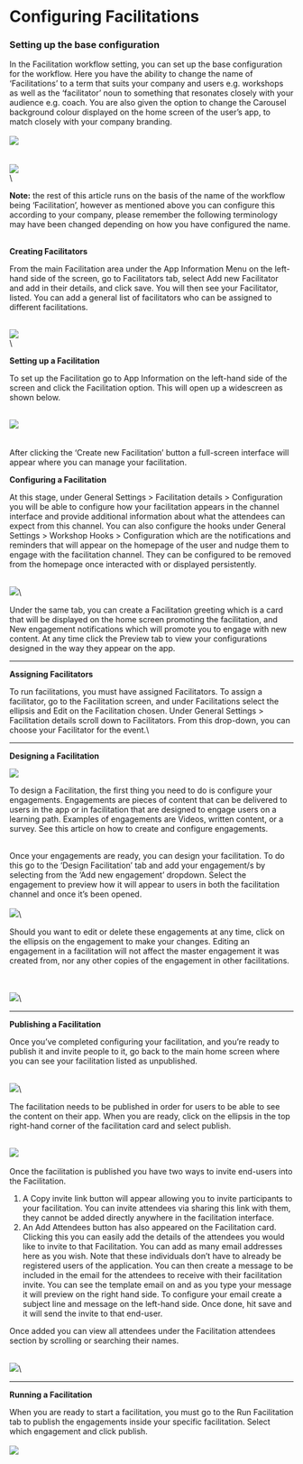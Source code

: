 # Configuring Facilitations

### Setting up the base configuration

In the Facilitation workflow setting, you can set up the base configuration for the workflow.  Here you have the ability to change the name of ‘Facilitations’ to a term that suits your company and users e.g. workshops as well as the ‘facilitator’ noun to something that resonates closely with your audience e.g. coach. You are also given the option to change the Carousel background colour displayed on the home screen of the user’s app, to match closely with your company branding.\
\
![](https://lh7-us.googleusercontent.com/sCybNe6h09ZGXi\_B-SY\_ZA-GZgnZjjcfDLInTIA\_VfEIVREs0RDCB5OFrd6crusZKxFQwbNOjnyoylnwyB9deMQE8983xE-QwyRMP1wcz9SD8IVKKh-z\_mFtLknvYbGZNVcol0igU62e0ovcg-JEcZ0)\
\
\
![](https://lh7-us.googleusercontent.com/quV5FBARppFH0PW5sfaf-ENz3nvDL0DCcDLOu7O\_aTGNKkJa1vlkScP2bMJgYehsjDCVTrP36H7QVo5mlIzTZtUhXKZQ4puY6ix7yW9F8iPVqh-Ctj7SFUrXb18sXdGQfR81Rom1f-Z7rQ3yVm76Z40)\
\


**Note:** the rest of this article runs on the basis of the name of the workflow being ‘Facilitation’, however as mentioned above you can configure this according to your company, please remember the following terminology may have been changed depending on how you have configured the name.

\
**Creating Facilitators**

From the main Facilitation area under the App Information Menu on the left-hand side of the screen, go to Facilitators tab, select Add new Facilitator and add in their details, and click save. You will then see your Facilitator, listed. You can add a general list of facilitators who can be assigned to different facilitations.

\
![](https://lh7-us.googleusercontent.com/llu\_xkguKYZkdl3f-WRTq\_ui8HiTJn4DtoSRBVbQRHfAzZI9JfXw\_PPe7ynJWPxgtFo8cnDpvt6KnQYZqGNUEYPRofM-NrtvOLUlLIckUaobULYql201HxJFccQdgagYdxikMQHJrHGLJ7hwEZbAijA)\
\


**Setting up a Facilitation**

To set up the Facilitation go to App Information on the left-hand side of the screen and click the Facilitation option. This will open up a widescreen as shown below.

\
![](https://lh7-us.googleusercontent.com/WWzLGrR7bRBgBYeYOTIi7K4KqvITj0KW\_TIrXGslmjKperKvqu5tQQfxWPKtyTYLwiKDbbmrt9yR84hAb7sazLwNx3T\_GQ-9CFVwIucHAffy\_MVv6VEj0vhDfT1oIHW0RKrX0RGIWJ5dF-ElTbBYnCU)\
\
\
After clicking the ‘Create new Facilitation’ button a full-screen interface will appear where you can manage your facilitation.



**Configuring a Facilitation**

At this stage, under General Settings > Facilitation details > Configuration you will be able to configure how your facilitation appears in the channel interface and provide additional information about what the attendees can expect from this channel. You can also configure the hooks under General Settings > Workshop Hooks > Configuration which are the notifications and reminders that will appear on the homepage of the user and nudge them to engage with the facilitation channel. They can be configured to be removed from the homepage once interacted with or displayed persistently.

\
![](https://lh7-us.googleusercontent.com/qViSwqFJA-\_eqb7Sy4uKVbBL6hNDNt3DVPExst7BY90iw949USm86OEwuMdCVVtBv\_ncoew-e40xvfG7NKvVoNuRfsCVy4QfLNk\_60Fq2XbekEKYBozjFaOOdJRg1Tkv1jnf\_PF4SLDp-2DPGIafdsI)\


Under the same tab, you can create a Facilitation greeting which is a card that will be displayed on the home screen promoting the facilitation, and New engagement notifications which will promote you to engage with new content. At any time click the Preview tab to view your configurations designed in the way they appear on the app.



***

**Assigning Facilitators**

To run facilitations, you must have assigned Facilitators. To assign a facilitator, go to the Facilitation screen, and under Facilitations select the ellipsis and Edit on the Facilitation chosen. Under General Settings > Facilitation details scroll down to Facilitators. From this drop-down, you can choose your Facilitator for the event.\




***

**Designing a Facilitation**

![](https://lh7-us.googleusercontent.com/mY3E-HOVcQ8xlaHn9w-BkE4WoSH89mPkrgAZN7af4eQPMbfbsRKyF9TKcKflTRhSX5civhv7Y3bH3M1q3S20r12ZLIDBlYyGCy99bow5yIfWS5RQv\_\_TJfQBDPA4y3Z\_iLbXNff4HTxpGv1F0eF4Yig)



To design a Facilitation, the first thing you need to do is configure your engagements. Engagements are pieces of content that can be delivered to users in the app or in facilitation that are designed to engage users on a learning path. Examples of engagements are Videos, written content, or a survey. See this article on how to create and configure engagements.

\
Once your engagements are ready, you can design your facilitation. To do this go to the ‘Design Facilitation’ tab and add your engagement/s by selecting from the ‘Add new engagement’ dropdown. Select the engagement to preview how it will appear to users in both the facilitation channel and once it’s been opened.\
\
![](https://lh7-us.googleusercontent.com/W5xGcui6AHoP07mF-aOHV0hONojglMki4RhXU40oveUHk-l8L2Ph-kbsaeClvsALCFGgnMeRtHvtzFiMc1nLh67DZHuo6IOQEWb9KZukOtfkMEfIdA2w-xP3gdrYuuPQaG-5Q\_QWyUXZ1erkRydDWbE)\


Should you want to edit or delete these engagements at any time, click on the ellipsis on the engagement to make your changes. Editing an engagement in a facilitation will not affect the master engagement it was created from, nor any other copies of the engagement in other facilitations.

\
\
![](https://lh7-us.googleusercontent.com/muXpjWlAw-njscnBx\_kXrhnc2b6ZBb9cbslFmdErAwE-Gx2Drn1Ve\_TfazVlv2\_YM-235B-YyLjRp-ZvL2A0pqGKOu5FlNsIgfFmPYFnppN4OORoM7G05PWTaGMw8TjDC2cXmfo11Za1nx\_zXqbgBG8)\




***

**Publishing a Facilitation**

Once you’ve completed configuring your facilitation, and you’re ready to publish it and invite people to it,  go back to the main home screen where you can see your facilitation listed as unpublished.&#x20;

\
![](https://lh7-us.googleusercontent.com/v9jS8B5D7ZFNVc\_es38x7BiNSl7i-QCciAzC7joOaNkiXHkRNxZeck\_wITVKiAnXyVp-g9kftsWgXDpQzAks7cz\_y9AtzuTRQaDDciWWl0tomL09nB8ixfm9X\_LiHczFXhrJC2zkZtHULeRhIv1u244)\


The facilitation needs to be published in order for users to be able to see the content on their app. When you are ready, click on the ellipsis in the top right-hand corner of the facilitation card and select publish.

\
![](https://lh7-us.googleusercontent.com/x7ZG0qSPm9E8xdCunmO5OFxt0M1otvoA8nVD4qKKGyB\_ho6xs3DPcTDqbUah9RIrSQcvac5lqLhFHDZfJHFV1KtCp1fmVl8erMDPDOnyQFxPpmB3UDxKUzM2BmH7kGkpjUN5oaaWjopxX5WjyPUPjms)\
\
Once the facilitation is published you have two ways to invite end-users into the Facilitation.&#x20;

1. A Copy invite link button will appear allowing you to invite participants to your facilitation. You can invite attendees via sharing this link with them, they cannot be added directly anywhere in the facilitation interface.&#x20;
2. An Add Attendees button has also appeared on the Facilitation card. Clicking this you can easily add the details of the attendees you would like to invite to that Facilitation. You can add as many email addresses here as you wish. Note that these individuals don’t have to already be registered users of the application. You can then create a message to be included in the email for the attendees to receive with their facilitation invite. You can see the template email on and as you type your message it will preview on the right hand side. To configure your email create a subject line and message on the left-hand side. Once done, hit save and it will send the invite to that end-user.

Once added you can view all attendees under the Facilitation attendees section by scrolling or searching their names.

\
![](https://lh7-us.googleusercontent.com/TYBCp3Ewqpp6rDJx8aHvgToSvZdLBC4OaSDVJgXK8g-N-fEgTgocdumuUeZKUGB7\_zqBUu4DyOPrfuZH3N1SbJ55n-t1fS-HZoYWsJ5ZuzQB\_S94Lij3jioy-m29lhClhqGcgAweV1XkcKMO8Hr9YXY)\




***

**Running a Facilitation**

When you are ready to start a facilitation, you must go to the Run Facilitation tab to publish the engagements inside your specific facilitation. Select which engagement and click publish.\
\
![](https://lh7-us.googleusercontent.com/0NPtJOFk-jU9pXVJIqeKw\_FC1gax39L5eOvpobH\_8DTc\_iv3WwiTkPbt5kvOmhi\_v-eZpapHhk6DU\_5vxJeW\_oHZoRoVBve9jOmto686oStBYdo8mbTV9KgBiEILHzp1clXzVwDu1OWL5Bp3ewe9xoM)
